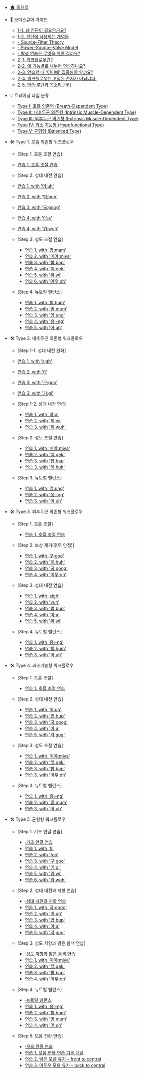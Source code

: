 - [🏠 홈으로](README.md)

- 📘 보이스큐어 가이드
  - [1-1. 왜 진단이 필요한가요?](vcsystem.md#_1-1-왜-진단이-필요한가요)
  - [1-2. 진단에 사용되는 개념들](vcsystem.md#_1-2-진단에-사용되는-개념들)
  - [- Source–Filter Theory](vcsystem.md#sourcefilter-theory-기초-개념)
  - [- Power–Source–Valve Model](vcsystem.md#powersourcevalve-model-보이스큐어의-프레임)
  - [- 발성 연습은 무엇을 위한 걸까요?](vcsystem.md#발성-연습은-무엇을-위한-걸까요)
  - [2-1. 워크플로우란?](vcsystem.md#_2-1-워크플로우란)
  - [2-2. 왜 기능별로 나누어 연습하나요?](vcsystem.md#_2-2-왜-기능별로-나누어-연습하나요)
  - [2-3. 연습할 때 '어디에' 집중해야 할까요?](vcsystem.md#_2-3-연습할-때-어디에-집중해야-할까요-감각의-초점focus-of-attention) 
  - [2-4. 워크플로우는 고정된 순서가 아닙니다.](vcsystem.md#_2-4-워크플로우는-고정된-순서가-아닙니다)
  - [2-5. 연습 루틴과 목소리 관리](vcsystem.md#_2-5-연습-루틴과-목소리-관리) 
        
- 💡 트레이닝 타입 분류  
  - [Type I: 호흡 의존형 (Breath-Dependent Type)](vocal-types.md#type-i-호흡-의존형-breath-dependent-type)  
  - [Type II: 내후두근 의존형 (Intrinsic Muscle-Dependent Type)](vocal-types.md#type-ii-내후두근-의존형-intrinsic-muscle-dependent-type)  
  - [Type III: 외후두근 의존형 (Extrinsic Muscle-Dependent Type)](vocal-types.md#type-iii-외후두근-의존형-extrinsic-muscle-dependent-type)  
  - [Type IV: 과소 기능형 (Hypofunctional Type)](vocal-types.md#type-iv-과소-기능형-hypofunctional-type)  
  - [Type V: 균형형 (Balanced Type)](vocal-types.md#type-v-균형형-balanced-type)

- 🛠️ Type 1. 호흡 의존형 워크플로우
  -  <p>[Step 1. 호흡 조절 연습]<p>
  
   - [연습 1. 호흡 조절 연습](type1.md#step-1-호흡-조절-연습)

  - <p>[Step 2. 성대 내전 연습]<p>
    
   - [연습 1. with '어:uh'](type1.md#step-2-강한-성대-저항-훈련-with-39어uh39)
   - [연습 2. with '법;bup'](type1.md#step-2-입술의-저항을-활용한-연습법-with-39법bup39)
   - [연습 3. with '국:goog'](type1.md#step-2-성대-스트레칭과-저항-감각-연습법-with-39국goog39)
   - [연습 4. with '아:a'](type1.md#step-2-얇은-성대-조절-with-39아a39)
   - [연습 4. with '워:wuh'](type1.md#step-2-정교한-발성-감각을-위한-휘슬-보이스-연습-with-39워wuh39)
  
  - <p>[Step 3. 성도 조절 연습]<p>
    
    - [연습 1. with '맘:mam'](type1.md#step-3-고음을-위한-얇은-소리-연습법-with-39맘mam39)
    - [연습 2. with '미야:miya'](type1.md#step-3-성대-스트레칭과-얇은-소리-연결-연습-with-39미야miya39)
    - [연습 3. with '빱:bap'](type1.md#step-3-무거운-습관을-벗어나기-위한-밝은-소리-연습법-with-39빱bap39)
    - [연습 4. with '깩:gek'](type1.md#step-3-편한-고음을-위한-엣지-연습법-with-39깩gek39)
    - [연습 5. with '위:wi'](type1.md#step-3-vocal-fry와-가성을-연결한-고음-연습법-with-39위wi39)
    - [연습 6. with '어우:oh'](type1.md#step-3-듀얼톤-엑서사이즈-두-기술의-조화-with-39어우oh39)
  
  - <p>[Step 4. 뉴트럴 밸런스]<p>
 
    - [연습 1. with '험:hum'](type1.md#step-4-mum-발음이-어려울-때-간단한-대체-발성-연습법-with-39험hum39)
    - [연습 2. with '멈:mum'](type1.md#step-4-소리의-어색함과-밝음의-조화-neutral-exercise-with-39멈mum39)
    - [연습 3. with '엉:ung'](type1.md#step-4-허밍으로-목소리-유연하게-만들기-with-39엉ung39)
    - [연습 4. with '응:-ng'](type1.md#step-4-삼킴-근육의-긴장을-풀어주는-하행-연습법-with-39응-ng39)
    - [연습 5. with '어:uh'](type1.md#step-4-뉴트럴-밸런스-with-39어uh39)

- 🛠️ Type 2. 내후두근 의존형 워크플로우
  -  <p>[Step 1-1. 성대 내전 완화]<p>
  
    - [연습 1. with 'sigh'](type2.md#Step-1-1.-편안하고-자연스러운-발성을-위한-한숨-연습법)
    - [연습 2. with 'fi'](type2.md#step-1-1-조이거나-무거움을-줄이는-발성-연습법-with-39fi39)
    - [연습 3. with '구:goo'](type2.md#step-1-1-저음과-고음을-자연스럽게-연결하는-연습법-with-39구goo39)
    - [연습 3. with '기:gi'](type2.md#step-1-1-저음과-고음을-자연스럽게-연결하는-연습법-with-39기gi39)
      
  -  <p>[Step 1-2. 성대 내전 연습]<p>

      - [연습 1. with '아:a'](type2.md#step-1-2-얇은-성대-조절-with-39아a39)
      - [연습 2. with '위:wi'](type2.md#step-1-2-vocal-fry와-가성을-결합한-고음-연습법-with-39위wi39)
      - [연습 3. with '워:wuh'](type2.md#step-1-2-정교한-발성-감각을-위한-휘슬-보이스-연습-with-39워wuh39)
        
  -  <p>[Step 2. 성도 조절 연습]<p>
    
      - [연습 1. with '미야:miya'](type2.md#step-2-성대-스트레칭과-얇은-소리-연습법-with-39미야miya39)
      - [연습 2. with '깩:gek'](type2.md#step-2-편한-고음을-위한-엣지-연습법-with-39깩gek39)
      - [연습 3. with '빱:bap'](type2.md#step-2-무거운-습관을-벗어나기-위한-밝은-소리-연습법-with-39빱bap39)
      - [연습 3. with '허:huh'](type2.md#step-2-할아버지와-우는-소리-결합-연습법-with-39허huh39)
           
  -  <p>[Step 3. 뉴트럴 밸런스]<p>
    
      - [연습 1. with '엉:ung'](type2.md#step-3-허밍으로-목소리-유연하게-만들기-with-39엉ung39)
      - [연습 2. with '응:-ng'](type2.md#step-3-턱-밑-근육의-긴장을-줄이기-위한-연습-with-39응-ng39)
      - [연습 3. with '어:uh'](type2.md#step-3-뉴트럴-밸런스-with-39어uh39)

- 🛠️ Type 3. 외후두근 의존형 워크플로우
  -  <p>[Step 1. 호흡 조절]<p>
  
      - [연습 1. 호흡 조절 연습](type3.md#step-1-조절-전에-필요한-기초-힘-강한-호흡-연습)

  -  <p>[Step 2. 보상 제거(후두 안정)]<p>
    
      - [연습 1. with '구:goo'](type3.md#step-2.-고음과-저음을-자연스럽게-연결하는-연습법-with-39goo39)
      - [연습 2. with '허:huh'](type3.md#step-2-할아버지와-우는-소리-결합-연습법-with-39허huh39)
      - [연습 3. with '국:goog'](type3.md#step-2-성대-스트레칭과-저항-감각-연습법-with-39국goog39)
      - [연습 4. with '어우:oh'](type3.md#step-2-듀얼-톤-엑서사이즈-두-기술의-조화-with-39어우oh39)
      
  -  <p>[Step 3. 성대 내전 연습]<p>

      - [연습 1. with 'sigh'](type3.md#step-3-편안하고-자연스러운-발성을-위한-한숨-연습법-with-39한숨sign39)
      - [연습 2. with 'vuh'](type3.md#step-3-호흡과-성대-링크-해제-연습-with-39vuh39)
      - [연습 3. with '법:bup'](type3.md#step-3-입술의-저항을-활용한-연습법-with-39법bup39)
      - [연습 4. with '아:a'](type3.md#step-3-얇은-성대-조절-with-39아a39)
      - [연습 5. with '위:wi'](type3.md#step-3-vocal-fry와-가성을-결합한-고음-연습법-with-39위wi39)
  
  - <p>[Step 4. 뉴트럴 밸런스]<p>

      - [연습 1. with '응:-ng'](type3.md#step-4-삼킴-근육의-긴장을-줄여주는-허밍-연습법-with-39응-ng39)
      - [연습 2. with '험:hum'](type3.md#step-4-mum-발음이-어려울-때-간단한-대체-발성-연습법-with-39험hum39)
      - [연습 3. with '어:uh'](type3.md#step-4-밝음과-어두움-사이로-뉴트럴-보이스-연습-with-39어uh39)

- 🛠️ Type 4. 과소기능형 워크플로우
  -  <p>[Step 1. 호흡 조절]<p>
  
      - [연습 1. 호흡 조절 연습](type4.md#step-1-조절-전에-필요한-기초-힘-강한-호흡-연습)

  -  <p>[Step 2. 성대 내전 연습]<p>

      - [연습 1. with '어:uh'](type4.md#step-2-강한-성대-저항-연습-with-39어uh39)
      - [연습 2. with '법:bup'](type4.md#step-2-입술의-저항을-활용한-연습법-with-39법bup39)
      - [연습 3. with '국:goog'](type4.md#step-2-성대-스트레칭과-저항-감각-연습법-with-39국goog39)
      - [연습 4. with '아:a'](type4.md#step-2-얇은-성대-조절-with-39아a39)
      - [연습 5. with '걱:gug'](type4.md#step-2-헤비믹스-엑서사이즈-with-39걱gug39)
  
  -  <p>[Step 3. 성도 조절 연습]<p>
  
      - [연습 1. with '미야:miya'](type4.md#step-3-성대-스트레칭과-얇은-소리-연습법-with-39미야miya39)
      - [연습 2. with '깩:gek'](type4.md#step-3-편한-고음을-위한-엣지-연습법-with-39깩gek39)
      - [연습 3. with '빱:bap'](type4.md#step-3-무거운-습관을-벗어나기-위한-밝은-소리-연습법-with-39빱bap39)
      - [연습 3. with '어우:oh'](type4.md#step-3-듀얼-톤-엑서사이즈-두-기술의-조화-with-39어우oh39)

  -  <p>[Step 3. 뉴트럴 밸런스]<p>
  
      - [연습 1. with '응:-ng'](type4.md#step-4-삼킴-근육의-긴장을-줄여주는-허밍-연습법-with-39응-ng39)
      - [연습 2. with '멈:mum'](type4.md#step-4-소리의-어둠과-밝음의-조화-neutral-exercise-with-39멈mum39)
      - [연습 3. with '어:uh'](type4.md#step-4-밝음과-어두움-사이로-뉴트럴-보이스-연습-with-39어uh39)

- 🛠️ Type 5. 균형형 워크플로우
  -  <p>[Step 1. 기초 연결 연습]<p>

      - [·기초 연결 연습](type5.md#step-1-기초-연결-연습)
      - [연습 1. with 'fi'](type5.md#조이거나-무거움을-줄이는-발성-연습법-with-39fwi39)
      - [연습 2. with 'foo'](type5.md#목이-조이는-문제-해결을-위한-발성-연습법-with-39foo39)
      - [연습 3. with '구:goo'](type5.md#저음과-고음을-자연스럽게-연결하는-연습법-with-39goo39)
      - [연습 4. with '기:gi'](type5.md#저음과-고음을-자연스럽게-연결하는-연습법-with-39gi39)
      - [연습 5. with '위:wi'](type5.md#vocal-fry와-가성을-결합한-고음-연습법-with-39wi39)
      - [연습 6. with '워:wuh'](type5.md#정교한-발성-감각을-위한-휘슬-보이스-연습-with-39wuh39)

  -  <p>[Step 2. 성대 내전과 저항 연습]<p>

      - [·성대 내전과 저항 연습](type5.md#step-2-성대-내전과-저항-연습)
      - [연습 1. with '국:goog'](type5.md#성대-스트레칭과-저항-감각-연습법-with-39goog39)
      - [연습 2. with '어:uh'](type5.md#강한-성대-저항-연습-with-39uh39)
      - [연습 3. with '법:bup'](type5.md#입술의-저항을-활용한-연습법-with-39beoup39)
      - [연습 4. with '아:a'](type5.md#얇은-성대-조절-연습-with-39a39)
      - [연습 5. with '걱:gug'](type5.md#헤비믹스-벨팅-연습법-with-39gug39)

  -  <p>[Step 3. 성도 저항과 밝은 음색 연습]<p>

      - [·성도 저항과 밝은 음색 연습](type5.md#step-3-성도-저항과-밝은-음색-연습)
      - [연습 1. with '미야:miya'](type5.md#성대-스트레칭과-얇은-소리-연습법-with-39miya39)
      - [연습 2. with '깩:gek'](type5.md#편한-고음을-위한-엣지-연습법-with-39gyaek39)
      - [연습 3. with '빱:bap'](type5.md#무거운-습관을-벗어나기-위한-밝은-소리-연습법-with-39bbap39)
      - [연습 4. with '어우:oh'](type5.md#듀얼-톤-엑서사이즈-두-기술의-조화-with-39eow39)

  -  <p>[Step 4. 뉴트럴 밸런스]<p>

      - [·뉴트럴 밸런스](type5.md#step-4-뉴트럴-밸런스)
      - [연습 1. with '응:-ng'](type5.md#삼킴-근육의-긴장을-줄여주는-허밍-연습법-with-39ung39)
      - [연습 2. with '험:hum'](type5.md#mum-발음이-어려울-때-간단한-대체-발성-연습법-with-39hum39)
      - [연습 3. with '멈:mum'](type5.md#소리의-어둠과-밝음의-조화-neutral-exercise-with-39mum39)
      - [연습 4. with '어:uh'](type5.md#밝음과-어두움-사이로-뉴트럴-보이스-연습-with-39uh39)

  -  <p>[Step 5. 모음 전환 연습]<p>

      - [·모음 전환 연습](type5.md#step-5-모음-전환-연습)
      - [연습 1. 모음 변화 연습 기본 개념](type5.md#모음-변화로-발성의-자유도-높이기-모음의-이해)
      - [연습 2. 밝은 모음 유지 – front to central](type5.md#균일한-음질을-위한-모음-유지-연습법-front-to-central)
      - [연습 3. 어두운 모음 유지 – back to central](type5.md#균일한-음질을-위한-모음-유지-연습법-back-to-central)
